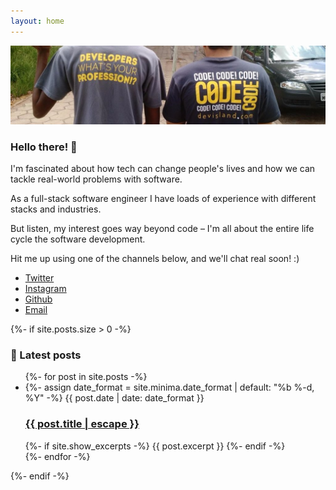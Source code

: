 ```yaml
---
layout: home
---
```


<section id="one">
    <div class="image main" data-position="center">
        <img src="images/banner.jpeg" alt="" />
    </div>
    <div class="home-container" id="home">
        <div class="card center">
            <h3>Hello there! 👋 </h3>
            <div class="px-2">
                <p>I'm fascinated about how tech can change people's lives and how we can tackle real-world problems with software.</p>
                <p>As a full-stack software engineer I have loads of experience with different stacks and industries.</p>
                <p>But listen, my interest goes way beyond code – I'm all about the entire life cycle the software development.</p>
                <p>Hit me up using one of the channels below, and we'll chat real soon! :)</p>
            </div>            
            <ul class="icons icons-card">
                <li><a href="https://github.com/flavio1110" target="_blank" class="icon brands fa-twitter"><span class="label">Twitter</span></a></li>
                <li><a href="https://www.linkedin.com/in/flavio1110" target="_blank" class="icon brands fa-linkedin"><span class="label">Instagram</span></a></li>
                <li><a href="https://github.com/flavio1110" target="_blank" class="icon brands fa-github"><span class="label">Github</span></a></li>
                <li><a href="mailto:flavio1110@gmail.com" target="_blank" class="icon solid fa-envelope"><span class="label">Email</span></a></li>
            </ul>
        </div>
        {%- if site.posts.size > 0 -%}
        <div class="card">
            <h3>📣 Latest posts </h3>
            <ul class="post-list">
                {%- for post in site.posts -%}
                <li>
                    {%- assign date_format = site.minima.date_format | default: "%b %-d, %Y" -%}
                    <span class="post-meta">{{ post.date | date: date_format }}</span>
                    <h3>
                    <a class="post-link" href="{{ post.url | relative_url }}">
                        {{ post.title | escape }}
                    </a>
                    </h3>
                    {%- if site.show_excerpts -%}
                    {{ post.excerpt }}
                    {%- endif -%}
                </li>
                {%- endfor -%}
            </ul>
        </div>
        {%- endif -%}
    </div>
</section>
